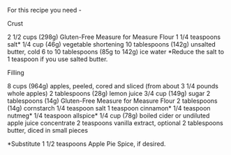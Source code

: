 For this recipe you need - 

Crust

2 1/2 cups (298g) Gluten-Free Measure for Measure Flour
1 1/4 teaspoons salt*
1/4 cup (46g) vegetable shortening
10 tablespoons (142g) unsalted butter, cold
6 to 10 tablespoons (85g to 142g) ice water
*Reduce the salt to 1 teaspoon if you use salted butter.

Filling

8 cups (964g) apples, peeled, cored and sliced (from about 3 1/4 pounds whole apples)
2 tablespoons (28g) lemon juice
3/4 cup (149g) sugar
2 tablespoons (14g) Gluten-Free Measure for Measure Flour
2 tablespoons (14g) cornstarch
1/4 teaspoon salt
1 teaspoon cinnamon*
1/4 teaspoon nutmeg*
1/4 teaspoon allspice*
1/4 cup (78g) boiled cider or undiluted apple juice concentrate
2 teaspoons vanilla extract, optional
2 tablespoons butter, diced in small pieces

*Substitute 1 1/2 teaspoons Apple Pie Spice, if desired.
